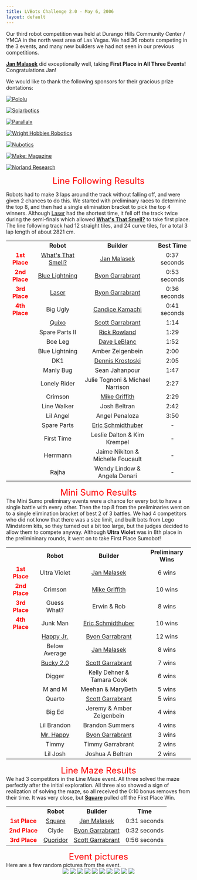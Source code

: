 ```yaml
---
title: LVBots Challenge 2.0 - May 6, 2006
layout: default
---
```


Our third robot competition was held at Durango Hills Community Center / YMCA in the north west area of Las Vegas.
We had 36 robots competing in the 3 events, and many new builders we had not seen in our previous competitions.

**<a href="http://www.lvbots.org/gallery/member.php?id=10">Jan Malasek</a>** did exceptionally well, taking **First Place in All Three Events!**  Congratulations Jan!

We would like to thank the following sponsors for their gracious prize dontations:

[![Pololu](/sponsor_banners/pololu.gif)](http://www.pololu.com/)

[![Solarbotics](/sponsor_banners/solarbotics.gif)](http://www.solarbotics.com/)

[![Parallalx](/sponsor_banners/parallax.gif)](http://www.parallax.com/)

[![Wright Hobbies Robotics](/sponsor_banners/wright.gif)](http://www.wrighthobbies.net/)

[![Nubotics](/sponsor_banners/nubotics.gif)](http://www.nubotics.com/)

[![Make: Magazine](/sponsor_banners/make.gif)](http://www.makezine.com/)

[![Norland Research](/sponsor_banners/norland.gif)](http://www.smallrobot.com/)

<p><p><div align="center"><font color="red" size="+2">Line Following Results</font></div>

Robots had to make 3 laps around the track without falling off, and were given 2 chances to do this. 
We started with preliminary races to determine the top 8, and then had a single elimination bracket to
pick the top 4 winners.  Although <a href="http://www.lvbots.org/gallery/bot.php?id=2">Laser</a> had the shortest time, it fell off the track twice during the
semi-finals which allowed <b><a href="http://www.lvbots.org/gallery/bot.php?id=41">What's That Smell?</a></b> to take first place.
The line following track had 12 straight tiles, and 24 curve tiles, for a total 3 lap length of about 2821 cm.  

<table>
<tr><td align="center"></td><td align="center"><b>Robot</b></td><td align="center"><b>Builder</b></td><td align="center"><b>Best Time</b></td></tr>
<tr><td align="center"><b><font color="red">1st Place</font></b></td><td align="center"><a href="http://www.lvbots.org/gallery/bot.php?id=41">What's That Smell?</a></td><td align="center"><a href="http://www.lvbots.org/gallery/member.php?id=10">Jan Malasek</a></td><td align="center">0:37 seconds</td></tr>
<tr><td align="center"><b><font color="red">2nd Place</font></b></td><td align="center"><a href="http://www.lvbots.org/gallery/bot.php?id=28">Blue Lightning</a></td><td align="center"><a href="http://www.lvbots.org/gallery/member.php?id=1">Byon Garrabrant</a></td><td align="center">0:53 seconds</td></tr>
<tr><td align="center"><b><font color="red">3rd Place</font></b></td><td align="center"><a href="http://www.lvbots.org/gallery/bot.php?id=2">Laser</a></td><td align="center"><a href="http://www.lvbots.org/gallery/member.php?id=1">Byon Garrabrant</a></td><td align="center">0:36 seconds</td></tr>
<tr><td align="center"><b><font color="red">4th Place</font></b></td><td align="center">Big Ugly</td><td align="center"><a href="http://www.lvbots.org/gallery/member.php?id=12">Candice Kamachi</a></td><td align="center">0:41 seconds</td></tr>
<tr><td align="center"></td><td align="center"><a href="http://www.lvbots.org/gallery/bot.php?id=33">Quixo</a></td><td align="center"><a href="http://www.lvbots.org/gallery/member.php?id=21">Scott Garrabrant</a></td><td align="center">1:14</td></tr>
<tr><td align="center"></td><td align="center">Spare Parts II</td><td align="center"><a href="http://www.lvbots.org/gallery/member.php?id=14">Rick Rowland</a></td><td align="center">1:29</td></tr>
<tr><td align="center"></td><td align="center">Boe Leg</td><td align="center"><a href="http://www.lvbots.org/gallery/member.php?id=11">Dave LeBlanc</a></td><td align="center">1:52</td></tr>
<tr><td align="center"></td><td align="center">Blue Lightning</td><td align="center">Amber Zeigenbein</td><td align="center">2:00</td></tr>
<tr><td align="center"></td><td align="center">DK1</td><td align="center"><a href="http://www.lvbots.org/gallery/member.php?id=24">Dennis Krostoski</a></td><td align="center">2:05</td></tr>
<tr><td align="center"></td><td align="center">Manly Bug</td><td align="center">Sean Jahanpour</td><td align="center">1:47</td></tr>
<tr><td align="center"></td><td align="center">Lonely Rider</td><td align="center">Julie Tognoni & Michael Narrison</td><td align="center">2:27</td></tr>
<tr><td align="center"></td><td align="center">Crimson</td><td align="center"><a href="http://www.lvbots.org/gallery/member.php?id=4">Mike Griffith</a></td><td align="center">2:29</td></tr>
<tr><td align="center"></td><td align="center">Line Walker</td><td align="center">Josh Beltran</td><td align="center">2:42</td></tr>
<tr><td align="center"></td><td align="center">Lil Angel</td><td align="center">Angel Penaloza</td><td align="center">3:50</td></tr>
<tr><td align="center"></td><td align="center">Spare Parts</td><td align="center"><a href="http://www.lvbots.org/gallery/member.php?id=25">Eric Schmidthuber</a></td><td align="center">-</td></tr>
<tr><td align="center"></td><td align="center">First Time</td><td align="center">Leslie Dalton & Kim Krempel</td><td align="center">-</td></tr>
<tr><td align="center"></td><td align="center">Herrmann</td><td align="center">Jaime Nikiton & Michelle Foucault</td><td align="center">-</td></tr>
<tr><td align="center"></td><td align="center">Rajha</td><td align="center">Wendy Lindow & Angela Denari</td><td align="center">-</td></tr>
</table>

<p><p><div align="center"><font color="red" size="+2">Mini Sumo Results</font></div>
The Mini Sumo preliminary events were a chance for every bot to have a single battle with every other.
Then the top 8 from the preliminaries went on to a single elimination bracket of best 2 of 3 battles.
We had 4 competitors who did not know that there was a size limit, and built bots from Lego Mindstorm kits, so they turned out a bit too large, but the judges decided to allow them to compete anyway.
Although <b>Ultra Violet</b> was in 8th place in the prelimininary rounds, it went on to take First Place Sumobot!
<table>
<tr><td align="center"></td><td align="center"><b>Robot</b></td><td align="center"><b>Builder</b></td><td align="center"><b>Preliminary Wins</b></td></tr>
<tr><td align="center"><b><font color="red">1st Place</font></b></td><td align="center">Ultra Violet</td><td align="center"><a href="http://www.lvbots.org/gallery/member.php?id=10">Jan Malasek</a></td><td align="center">6 wins</td></tr>
<tr><td align="center"><b><font color="red">2nd Place</font></b></td><td align="center">Crimson</td><td align="center"><a href="http://www.lvbots.org/gallery/member.php?id=4">Mike Griffith</a></td><td align="center">10 wins</td></tr>
<tr><td align="center"><b><font color="red">3rd Place</font></b></td><td align="center">Guess What?</td><td align="center">Erwin & Rob</td><td align="center">8 wins</td></tr>
<tr><td align="center"><b><font color="red">4th Place</font></b></td><td align="center">Junk Man</td><td align="center"><a href="http://www.lvbots.org/gallery/member.php?id=25">Eric Schmidthuber</a></td><td align="center">10 wins</td></tr>
<tr><td align="center"></td><td align="center"><a href="http://www.lvbots.org/gallery/bot.php?id=9">Happy Jr.</a></td><td align="center"><a href="http://www.lvbots.org/gallery/member.php?id=1">Byon Garrabrant</a></td><td align="center">12 wins</td></tr>
<tr><td align="center"></td><td align="center">Below Average</td><td align="center"><a href="http://www.lvbots.org/gallery/member.php?id=10">Jan Malasek</a></td><td align="center">8 wins</td></tr>
<tr><td align="center"></td><td align="center"><a href="http://www.lvbots.org/gallery/bot.php?id=32">Bucky 2.0</a></td><td align="center"><a href="http://www.lvbots.org/gallery/member.php?id=21">Scott Garrabrant</a></td><td align="center">7 wins</td></tr>
<tr><td align="center"></td><td align="center">Digger</td><td align="center">Kelly Dehner & Tamara Cook</td><td align="center">6 wins</td></tr>
<tr><td align="center"></td><td align="center">M and M</td><td align="center">Meehan & MaryBeth</td><td align="center">5 wins</td></tr>
<tr><td align="center"></td><td align="center">Quarto</td><td align="center"><a href="http://www.lvbots.org/gallery/member.php?id=21">Scott Garrabrant</a></td><td align="center">5 wins</td></tr>
<tr><td align="center"></td><td align="center">Big Ed</td><td align="center">Jeremy & Amber Zeigenbein</td><td align="center">4 wins</td></tr>
<tr><td align="center"></td><td align="center">Lil Brandon</td><td align="center">Brandon Summers</td><td align="center">4 wins</td></tr>
<tr><td align="center"></td><td align="center"><a href="http://www.lvbots.org/gallery/bot.php?id=29">Mr. Happy</a></td><td align="center"><a href="http://www.lvbots.org/gallery/member.php?id=1">Byon Garrabrant</a></td><td align="center">3 wins</td></tr>
<tr><td align="center"></td><td align="center">Timmy</td><td align="center">Timmy Garrabrant</td><td align="center">2 wins</td></tr>
<tr><td align="center"></td><td align="center">Lil Josh</td><td align="center">Joshua A Beltran</td><td align="center">2 wins</td></tr>
</table>

<p><p><div align="center"><font color="red" size="+2">Line Maze Results</font></div>
We had 3 competitors in the Line Maze event.  All three solved the maze perfectly after the initial exploration.
All three also showed a sign of realization of solving the maze, so all received the 0:10 bonus removes from their time.
It was very close, but <b><a href="http://www.lvbots.org/gallery/bot.php?id=40">Square</a></b> pulled off the First Place Win.
<table>
<tr><td align="center"></td><td align="center"><b>Robot</b></td><td align="center"><b>Builder</b></td><td align="center"><b>Time</b></td></tr>
<tr><td align="center"><b><font color="red">1st Place</font></b></td><td align="center"><a href="http://www.lvbots.org/gallery/bot.php?id=40">Square</a></td><td align="center"><a href="http://www.lvbots.org/gallery/member.php?id=10">Jan Malasek</a></td><td align="center">0:31 seconds</td></tr>
<tr><td align="center"><b><font color="red">2nd Place</font></b></td><td align="center">Clyde</td><td align="center"><a href="http://www.lvbots.org/gallery/member.php?id=1">Byon Garrabrant</a></td><td align="center">0:32 seconds</td></tr>
<tr><td align="center"><b><font color="red">3rd Place</font></b></td><td align="center"><a href="http://www.lvbots.org/gallery/bot.php?id=31">Quoridor</a></td><td align="center"><a href="http://www.lvbots.org/gallery/member.php?id=21">Scott Garrabrant</a></td><td align="center">0:56 seconds</td></tr>
</table>

<p><p><div align="center"><font color="red" size="+2">Event pictures</font></div>
Here are a few random pictures from the event.
<br/>
<div align="center">
<img src="lvbc20_9.jpg">
<img src="lvbc20_4.jpg">
<img src="lvbc20_10.jpg">
<img src="lvbc20_8.jpg">
<img src="lvbc20_2.jpg">
<img src="lvbc20_3.jpg">
<img src="lvbc20_1.jpg">
<img src="lvbc20_6.jpg">
<img src="lvbc20_5.jpg">
<img src="lvbc20_7.jpg">
</div>

<p>&nbsp;</p>
</div>
</div>
<div id="leftColumn">
<?php include("../eventNavigation.html"); ?>
<?php	insert_left();	?> 	
</div>
</div>
</body>
</html>
